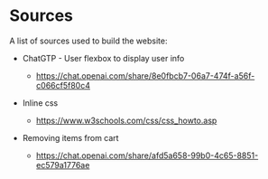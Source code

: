 # Sources
A list of sources used to build the website:

- ChatGTP - User flexbox to display user info
    - https://chat.openai.com/share/8e0fbcb7-06a7-474f-a56f-c066cf5f80c4

- Inline css
    - https://www.w3schools.com/css/css_howto.asp

- Removing items from cart
    - https://chat.openai.com/share/afd5a658-99b0-4c65-8851-ec579a1776ae